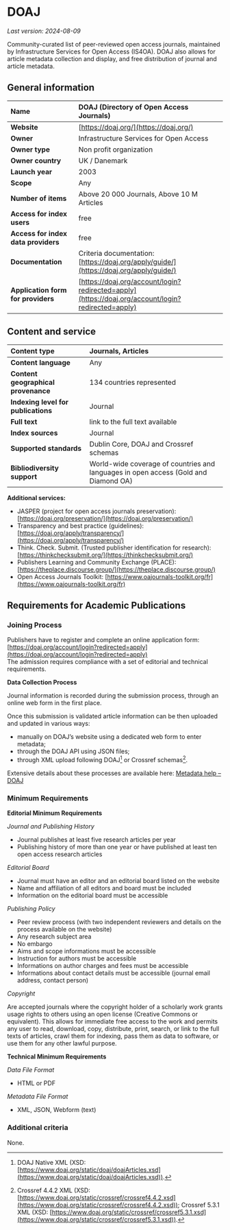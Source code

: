 # DOAJ

*Last version: 2024-08-09*

Community-curated list of peer-reviewed open access journals, maintained by Infrastructure Services for Open Access (IS4OA). DOAJ also allows for article metadata collection and display, and free distribution of journal and article metadata.

## General information

| Name | DOAJ (Directory of Open Access Journals) |
| :---- | :---- |
| **Website** | [https://doaj.org/](https://doaj.org/)  |
| **Owner** | Infrastructure Services for Open Access |
| **Owner type** | Non profit organization |
| **Owner country** | UK / Danemark |
| **Launch year** | 2003 |
| **Scope** | Any |
| **Number of items** | Above 20 000 Journals, Above 10 M Articles |
| **Access for index users** | free |
| **Access for index data providers** | free |
| **Documentation** | Criteria documentation: [https://doaj.org/apply/guide/](https://doaj.org/apply/guide/)  |
| **Application form for providers** | [https://doaj.org/account/login?redirected=apply](https://doaj.org/account/login?redirected=apply) |

## Content and service

| Content type | Journals, Articles |
| :---- | :---- |
| **Content language** | Any |
| **Content geographical provenance** | 134 countries represented |
| **Indexing level for publications** | Journal |
| **Full text** | link to the full text available |
| **Index sources** | Journal |
| **Supported standards** | Dublin Core, DOAJ and Crossref schemas |
| **Bibliodiversity support** | World-wide coverage of countries and languages in open access (Gold and Diamond OA) |

**Additional services:**

* JASPER (project for open access journals preservation): [https://doaj.org/preservation/](https://doaj.org/preservation/)  
* Transparency and best practice (guidelines): [https://doaj.org/apply/transparency/](https://doaj.org/apply/transparency/)  
* Think. Check. Submit. (Trusted publisher identification for research): [https://thinkchecksubmit.org/](https://thinkchecksubmit.org/)  
* Publishers Learning and Community Exchange (PLACE): [https://theplace.discourse.group/](https://theplace.discourse.group/)  
* Open Access Journals Toolkit: [https://www.oajournals-toolkit.org/fr](https://www.oajournals-toolkit.org/fr)

## Requirements for Academic Publications

### Joining Process

Publishers have to register and complete an online application form: [https://doaj.org/account/login?redirected=apply](https://doaj.org/account/login?redirected=apply)   
The admission requires compliance with a set of editorial and technical requirements.

**Data Collection Process**

Journal information is recorded during the submission process, through an online web form in the first place.

Once this submission is validated article information can be then uploaded and updated in various ways: 

- manually on DOAJ’s website using a dedicated web form to enter metadata;  
- through the DOAJ API using JSON files;  
- through XML upload following DOAJ[^1] or Crossref schemas[^2].

Extensive details about these processes are available here: [Metadata help – DOAJ](https://doaj.org/docs/faq/) 

### Minimum Requirements

**Editorial Minimum Requirements**

*Journal and Publishing History*

* Journal publishes at least five research articles per year  
* Publishing history of more than one year or have published at least ten open access research articles

*Editorial Board*

* Journal must have an editor and an editorial board listed on the website  
* Name and affiliation of all editors and board must be included  
* Information on the editorial board must be accessible 

*Publishing Policy*

* Peer review process (with two independent reviewers and details on the process available on the website)  
* Any research subject area  
* No embargo  
* Aims and scope informations must be accessible  
* Instruction for authors must be accessible  
* Informations on author charges and fees must be accessible  
* Informations about contact details must be accessible (journal email address, contact person)

*Copyright*

Are accepted journals where the copyright holder of a scholarly work grants usage rights to others using an open license (Creative Commons or equivalent). This allows for immediate free access to the work and permits any user to read, download, copy, distribute, print, search, or link to the full texts of articles, crawl them for indexing, pass them as data to software, or use them for any other lawful purpose.

**Technical Minimum Requirements**

*Data File Format* 

* HTML or PDF

*Metadata File Format*

* XML, JSON, Webform (text)

### Additional criteria

None.

[^1]:  DOAJ Native XML (XSD: [https://www.doaj.org/static/doaj/doajArticles.xsd](https://www.doaj.org/static/doaj/doajArticles.xsd)).

[^2]:  Crossref 4.4.2 XML (XSD: [https://www.doaj.org/static/crossref/crossref4.4.2.xsd](https://www.doaj.org/static/crossref/crossref4.4.2.xsd)); Crossref 5.3.1 XML (XSD: [https://www.doaj.org/static/crossref/crossref5.3.1.xsd](https://www.doaj.org/static/crossref/crossref5.3.1.xsd)).

